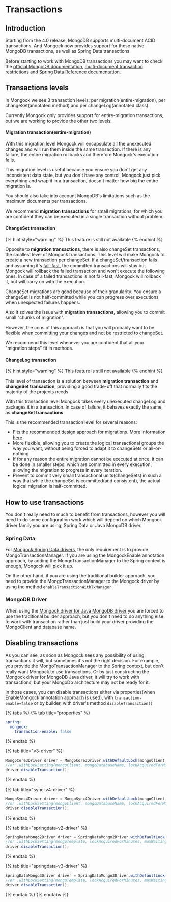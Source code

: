 # Transactions

## Introduction

Starting from the 4.0 release, MongoDB supports multi-document ACID transactions. And Mongock now provides support for these native MongoDB transactions, as well as Spring Data transactions.

Before starting to work with MongoDB transactions you may want to check the [official MongoDB documentation](https://docs.mongodb.com/manual/core/transactions/), [multi-document  transaction restrictions](https://docs.mongodb.com/manual/reference/limits/#Multi-document-Transactions) and [Spring Data Reference documentation](https://docs.spring.io/spring-data/mongodb/docs/current/reference/html/#mongo.transactions).

## Transactions levels

In Mongock we see 3 transaction levels; per migration\(entire-migration\), per changeSet\(annotated method\) and per changeLog\(annotated class\). 

Currently Mongock only provides support for entire-migration transactions, but we are working to provide the other two levels.

#### Migration transaction\(entire-migration\)

With this migration level Mongock will encapsulate all the unexecuted changes and will run them inside the same transaction. If there is any failure, the entire migration rollbacks and therefore Mongock's execution fails.

This migration level is useful because you ensure you don't get any inconsistent data state, but you don't have any control, Mongock just pick everything and wrap it in a transaction, doesn't matter how big the entire migration is. 

You should also take into account MongoDB's limitations such as the maximum documents per transactions.

We recommend **migration transactions** for small migrations, for which you are confident they can be executed in a single transaction without problem.

#### ChangeSet transaction

{% hint style="warning" %}
This feature is still not available
{% endhint %}

Opposite to **migration transactions**, there is also changeSet transactions, the smallest level of Mongock transactions. This level will make Mongock to create a new transaction per changeSet. If a changeSet/transaction fails and assuming  it's [fail-fast](further-configuration.md#fail-fast), the committed transactions will stay but Mongock will rollback the failed transaction and won't execute the following ones. In case of a failed transactions is not fail-fast, Mongock will rollback it, but will carry on with the execution.

ChangeSet migrations are good because of their granularity. You ensure a changeSet is not half-committed while you can progress over executions when unexpected failures happens.

Also it solves  the issue with **migration transactions,** allowing you to commit small "chunks of migration".

However, the cons of this approach is that you will probably want to be flexible when committing your changes and not be restricted to changeSet.

We recommend this level whenever you are confident that all your "migration steps" fit in methods.

#### ChangeLog transaction

{% hint style="warning" %}
This feature is still not available
{% endhint %}

This level of transaction is a solution between **migration transaction** and **changeSet transaction**, providing a good trade-off that normally fits the majority of the projects needs.

With this transaction level Mongock takes every unexecuted changeLog and packages it in a transaction. In case of failure, it behaves exactly the same as **changeSet transactions**.

This is the recommended transaction level for several reasons:

* Fits the recommended design approach for migrations. More information [here](best-practices.md#migration-design)
* More flexible, allowing you to create the logical transactional groups the way you want, without being forced to adapt it to changeSets or all-or-nothing
* If for any reason the entire migration cannot be executed at once, it can be done in smaller steps, which are committed in every execution, allowing the migration to progress in every iteration.
* Prevent to commit very small transactional units\(changeSets\) in such a way that while the changeSet is committed\(and consistent\), the actual logical migration is half-committed.

## How to use transactions

You don't really need to much to benefit from transactions, however you will need to do some configuration work which will depend on which Mongock driver family you are using, Spring Data or Java MongoDB driver.

### Spring Data

For [Mongock Spring Data drivers](spring.md), the only requirement is to provide MongoTransactionManager. If you are using the MongockEnable annotation approach, by adding the MongoTransactionManager to the Spring context is enough, Mongock will pick it up.

On the other hand, if you are using the traditional builder approach, you need to provide the MongoTransactionManager to the Mongock driver by using the method `enableTransactionWithTxManager` 

### MongoDB Driver

When using the [Mongock driver for Java MongoDB driver](spring.md) you are forced to use the traditional builder approach, but you don't need to do anything else to work with transaction rather than just build your driver providing the MongoClient and database name.

## Disabling transactions

As you can see, as soon as Mongock sees any possibility of using transactions it will, but sometimes it's not the right decision. For example, you provide the MongoTransactionManager to the Spring context, but don't really want Mongock to use transactions. Or by just constructing the Mongock driver for MongoDB Java driver, it will try to work with transactions, but your MongoDb architecture may not be ready for it.

In those cases, you can disable transactions either via properties\(when EnableMongock annotation approach is used\), with `transaction-enable=false` or by builder, with driver's method `disableTransaction()`

{% tabs %}
{% tab title="properties" %}
```yaml
spring:
  mongock:
    transaction-enable: false
```
{% endtab %}

{% tab title="v3-driver" %}
```java
MongoCore3Driver driver = MongoCore3Driver.withDefaultLock(mongoClient, mongoDatabaseName);
//or .withLockSetting(mongoClient, mongoDatabaseName, lockAcquiredForMinutes, maxWaitingForLockMinutes, maxTries);
driver.disableTransaction();
```
{% endtab %}

{% tab title="sync-v4-driver" %}
```java
MongoSync4Driver driver = MongoSync4Driver.withDefaultLock(mongoClient, mongoDatabaseName);
//or .withLockSetting(mongoClient, mongoDatabaseName, lockAcquiredForMinutes, maxWaitingForLockMinutes, maxTries);
driver.disableTransaction();

```
{% endtab %}

{% tab title="springdata-v2-driver" %}
```java
SpringDataMongo2Driver driver = SpringDataMongo2Driver.withDefaultLock(mongoTemplate);
//or .withLockSetting(mongoTemplate, lockAcquiredForMinutes, maxWaitingForLockMinutes, maxTries);
driver.disableTransaction();
```
{% endtab %}

{% tab title="springdata-v3-driver" %}
```java
SpringDataMongo3Driver driver = SpringDataMongo3Driver.withDefaultLock(mongoTemplate);
//or .withLockSetting(mongoTemplate, lockAcquiredForMinutes, maxWaitingForLockMinutes, maxTries);
driver.disableTransaction();
```
{% endtab %}
{% endtabs %}

|  |
| :--- |


   

##  

